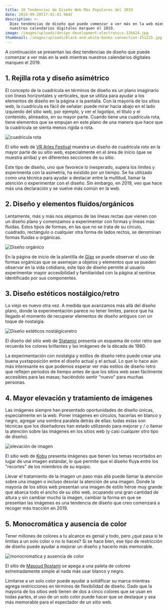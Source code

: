 ```yaml
---
title: 10 Tendencias de Diseño Web Más Populares del 2019
date: 2019-09-20T17:41:41.984Z
description: >-
  Diez tendencias de diseño que puede comenzar a ver más en la web mientras
  nuestros calendarios digitales marquen el 2019.
image: /images/uploads/design-development-electronics-326424.jpg
thumbnail: /images/uploads/black-and-white-books-connection-251225.jpg
---
```

A continuación se presentan las diez tendencias de diseño que puede comenzar a ver más en la web mientras nuestros calendarios digitales marquen el 2019.

## 1. Rejilla rota y diseño asimétrico

El concepto de la cuadrícula en términos de diseño es un plano imaginario con líneas horizontales y verticales, que se utiliza para ayudar a los elementos de diseño en la página o la pantalla. Con la mayoría de los sitios web, la cuadrícula es fácil de señalar: puede mirar hacia abajo en el lado izquierdo del sitio web, por ejemplo, y ver el logotipo, el título y el contenido, alineados, en su mayor parte. Cuando tiene una cuadrícula rota, tiene elementos que se empujan en este plano de una manera que hace que la cuadrícula se sienta menos rígida o rota.

![cuadricula rota](/images/uploads/breaking-the-grid-web-design-9.jpg "cuadricula rota")

El sitio web de <a href="https://www.vrarlesfestival.com">VR Arles Festival</a> muestra un diseño de cuadrícula roto en la mayor parte de su sitio web, especialmente en el área de inicio (que se muestra arriba) y en diferentes secciones de su sitio.

Este tipo de diseño, uno que favorece lo inesperado, supera los límites y experimenta con la asimetría, ha existido por un tiempo. Se ha utilizado como una técnica para ayudar a destacar entre la multitud, llamar la atención o experimentar con el diseño. Sin embargo, en 2019, veo que hace más una declaración y se vuelve más común en la web.

## 2. Diseño y elementos fluidos/orgánicos

Lentamente, más y más nos alejamos de las líneas rectas que vienen con un diseño plano y comenzamos a experimentar con formas y líneas más fluidas. Estos tipos de formas, en las que no se trata de su círculo, cuadrado, rectángulo o cualquier otra forma de lados rectos, se denominan formas fluidas u orgánicas.

![Diseño orgánico](/images/uploads/preview.png "Diseño orgánico")

En la página de inicio de la plantilla de <a href="https://dribbble.com/shots/3979025-Glax-landing-page">Glax</a> se puede observar el uso de formas orgánicas que se asemejan a objetos y elementos que se pueden observar en la vida cotidiana, este tipo de diseño permite al usuario experimentar mayor accesibilidad y familiaridad con la página al sentirse identificado por sus componentes.

## 3. Diseño estéticos nostálgico/retro

Lo viejo es nuevo otra vez. A medida que avanzamos más allá del diseño plano, donde la experimentación parece no tener límites, parece que ha llegado el momento de recuperar elementos de diseño antiguos con un toque de nostalgia.

![Diseño estéticos nostálgicoretro](/images/uploads/statamic-e1543917356783.png "Diseño estéticos nostálgico/retro")

El diseño del sitio web de <a href="https://statamic.com">Statamic</a> presenta un esquema de color retro que recuerda los colores brillantes y las imágenes de la década de 1980.

La experimentación con nostalgia y estilos de diseño retro puede crear una buena yuxtaposición entre el diseño actual y el actual. Lo que lo hace aún más interesante es que podemos esperar ver más estilos de diseño retro que reflejen períodos de tiempo antes de que los sitios web sean fácilmente accesibles para las masas; haciéndolo sentir "nuevo" para muchas personas.

## 4. Mayor elevación y tratamiento de imágenes

Las imágenes siempre han presentado oportunidades de diseño únicas, especialmente en la web. Poner imágenes en círculos, hacerlas en blanco y negro, agregar una sombra paralela detrás de ellas: todas estas son técnicas que los diseñadores han estado utilizando para mejorar y / o llamar la atención sobre las imágenes en los sitios web (y casi cualquier otro tipo de diseño).

![elevación de imagen](/images/uploads/kobu-e1543919046315.png "elevacion de imagen")

El sitio web de <a href="https://kobu.agency">Kobu</a> presenta imágenes que tienen los temas recortados en lugar de una imagen estándar, lo que permite que el diseño fluya entre los "recortes" de los miembros de su equipo.

Llevar el tratamiento de la imagen un paso más allá puede llamar la atención sobre una imagen o incluso desviar la atención de una imagen. Donde la mayoría de los sitios web presentan una imagen de estilo héroe muy grande que abarca todo el ancho de su sitio web, ocupando una gran cantidad de altura y sin cambiar mucho la imagen, cambiar la forma en que se presentan las imágenes es una tendencia de diseño que creo comenzará a recoger más tracción en 2019.

## 5. Monocromática y ausencia de color

Tener millones de colores a tu alcance es genial y todo, pero ¿qué pasa si te limitas a un solo color o no lo haces? Si se hace bien, ese tipo de restricción de diseño puede ayudar a mejorar un diseño y hacerlo más memorable.

![monocromatica y ausencia de color](/images/uploads/5d6e1e964f960771386304.jpg "monocromatica y ausencia de color")

El sitio de <a href="http://masoudrostami.com/">Masoud Rostami</a> se apega a una paleta de colores extremadamente simple al nada más usar blanco y negro.

Limitarse a un solo color puede ayudar a solidificar su marca mientras agrega restricciones en términos de flexibilidad de diseño. Dado que la mayoría de los sitios web tienen de dos a cinco colores que se usan en todas partes, el uso de un solo color puede hacer que se destaque y sea más memorable para el espectador de un sitio web.
